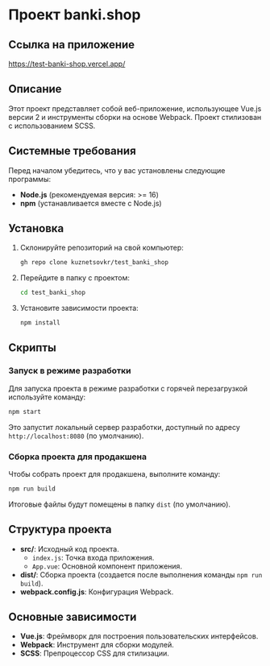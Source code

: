 # Проект banki.shop

## Ссылка на приложение
https://test-banki-shop.vercel.app/

## Описание
Этот проект представляет собой веб-приложение, использующее Vue.js версии 2 и инструменты сборки на основе Webpack. Проект стилизован с использованием SCSS.

## Системные требования

Перед началом убедитесь, что у вас установлены следующие программы:
- **Node.js** (рекомендуемая версия: >= 16)
- **npm** (устанавливается вместе с Node.js)

## Установка

1. Склонируйте репозиторий на свой компьютер:
   ```bash
   gh repo clone kuznetsovkr/test_banki_shop
   ```

2. Перейдите в папку с проектом:
   ```bash
   cd test_banki_shop
   ```

3. Установите зависимости проекта:
   ```bash
   npm install
   ```

## Скрипты

### Запуск в режиме разработки

Для запуска проекта в режиме разработки с горячей перезагрузкой используйте команду:
```bash
npm start
```
Это запустит локальный сервер разработки, доступный по адресу `http://localhost:8080` (по умолчанию).

### Сборка проекта для продакшена

Чтобы собрать проект для продакшена, выполните команду:
```bash
npm run build
```
Итоговые файлы будут помещены в папку `dist` (по умолчанию).


## Структура проекта

- **src/**: Исходный код проекта.
    - `index.js`: Точка входа приложения.
    - `App.vue`: Основной компонент приложения.
- **dist/**: Сборка проекта (создается после выполнения команды `npm run build`).
- **webpack.config.js**: Конфигурация Webpack.

## Основные зависимости

- **Vue.js**: Фреймворк для построения пользовательских интерфейсов.
- **Webpack**: Инструмент для сборки модулей.
- **SCSS**: Препроцессор CSS для стилизации.
